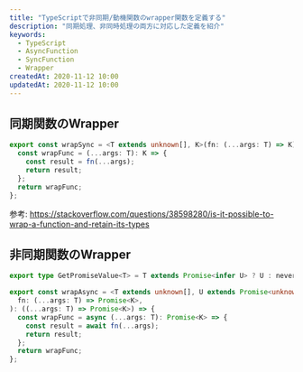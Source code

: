 ```yaml
---
title: "TypeScriptで非同期/動機関数のwrapper関数を定義する"
description: "同期処理、非同時処理の両方に対応した定義を紹介"
keywords:
  - TypeScript
  - AsyncFunction
  - SyncFunction
  - Wrapper
createdAt: 2020-11-12 10:00
updatedAt: 2020-11-12 10:00
---
```


## 同期関数のWrapper

```ts
export const wrapSync = <T extends unknown[], K>(fn: (...args: T) => K): ((...args: T) => K) => {
  const wrapFunc = (...args: T): K => {
    const result = fn(...args);
    return result;
  };
  return wrapFunc;
};
```

参考: <https://stackoverflow.com/questions/38598280/is-it-possible-to-wrap-a-function-and-retain-its-types>

## 非同期関数のWrapper

```ts
export type GetPromiseValue<T> = T extends Promise<infer U> ? U : never;

export const wrapAsync = <T extends unknown[], U extends Promise<unknown>, K extends GetPromiseValue<U>>(
  fn: (...args: T) => Promise<K>,
): ((...args: T) => Promise<K>) => {
  const wrapFunc = async (...args: T): Promise<K> => {
    const result = await fn(...args);
    return result;
  };
  return wrapFunc;
};
```
